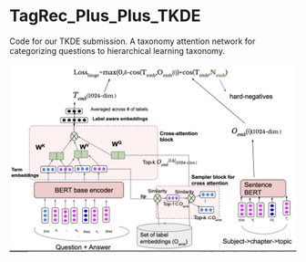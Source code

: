 # TagRec_Plus_Plus_TKDE

Code for our TKDE submission. A taxonomy attention network for categorizing questions to hierarchical learning taxonomy.

![Tagrec++ architecture](https://github.com/ADS-AI/TagRec_Plus_Plus_TKDE/blob/main/tkde_Arch.png)

